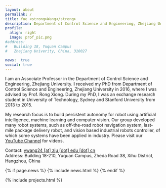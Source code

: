 ```yaml
---
layout: about
permalink: /
title: Yue <strong>Wang</strong> 
description: Department of Control Science and Engineering, Zhejiang University, China
profile:
  align: right
  image: prof_pic.png
#address: 
#   Building 18, Yuquan Campus
#   Zhejiang Univerity, China, 310027

news:  true
social: true
---
```

I am an Associate Professor in the Department of Control Science and Engineering, Zhejiang University. I received my PhD from Department of Control Science and Engineering, Zhejiang University in 2016, where I was advised by Prof. Rong Xiong. During my PhD, I was an exchange research student in University of Technology, Sydney and Stanford University from 2013 to 2015. 

My research focus is to build persistent autonomy for robot using artificial intelligence, machine learning and computer vision. Our group developed many robot systems, such as off-the-road robot navigation system, last-mile package delivery robot, and vision based industrial robots controller, of which some systems have been applied in industry. Please visit our <a href="https://www.youtube.com/channel/UCkGsUj95tueXDxf5JEhiYZQ">YouTube Channel</a> for videos.

Contact: [ywang24 [at] zju [dot] edu [dot] cn](mailto:ywang24@zju.edu.cn)
<br/>
Address: Building 18-210, Yuquan Campus, Zheda Road 38, Xihu District, Hangzhou, China 

{% if page.news %}
   {% include news.html %}
{% endif %}

{% include projects.html %}
